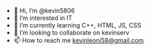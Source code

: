 - 👋 Hi, I’m @kevin5806
- 👀 I’m interested in IT
- 🌱 I’m currently learning C++, HTML, JS, CSS
- 💞️ I’m looking to collaborate on kevinserv
- 📫 How to reach me kevinleoni58@gmail.com

<!---
kevin5806/kevin5806 is a ✨ special ✨ repository because its `README.md` (this file) appears on your GitHub profile.
You can click the Preview link to take a look at your changes.
--->
